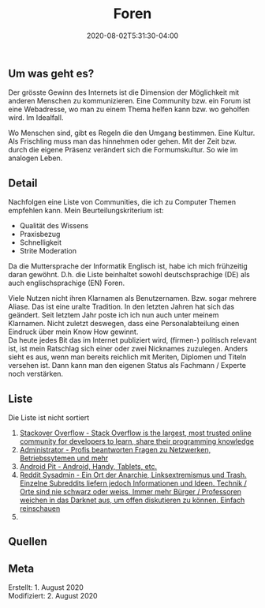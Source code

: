 ﻿---
title: "Foren"
date: 2020-08-02T5:31:30-04:00
categories:
  - praxis
tags:
  - forum
  - sammlung
---

## Um was geht es?  

Der grösste Gewinn des Internets ist die Dimension der Möglichkeit mit anderen Menschen zu kommunizieren. Eine Community bzw. ein Forum ist eine Webadresse, wo man zu einem Thema helfen kann bzw. wo geholfen wird. Im Idealfall.  

Wo Menschen sind, gibt es Regeln die den Umgang bestimmen. Eine Kultur. Als Frischling muss man das hinnehmen oder gehen. Mit der Zeit bzw. durch die eigene Präsenz verändert sich die Formumskultur. So wie im analogen Leben.  

## Detail

Nachfolgen eine Liste von Communities, die ich zu Computer Themen empfehlen kann. Mein Beurteilungskriterium ist:  
* Qualität des Wissens  
* Praxisbezug  
* Schnelligkeit  
* Strite Moderation  

Da die Muttersprache der Informatik Englisch ist, habe ich mich frühzeitig daran gewöhnt. D.h. die Liste beinhaltet sowohl deutschsprachige (DE) als auch englischsprachige (EN) Foren.  

Viele Nutzen nicht ihren Klarnamen als Benutzernamen. Bzw. sogar mehrere Aliase. Das ist eine uralte Tradition. In den letzten Jahren hat sich das geändert. Seit letztem Jahr poste ich ich nun auch unter meinem Klarnamen. Nicht zuletzt deswegen, dass eine Personalabteilung einen Eindruck über mein Know How gewinnt.  
Da heute jedes Bit das im Internet publiziert wird, (firmen-) politisch relevant ist, ist mein Ratschlag sich einer oder zwei Nicknames zuzulegen. Anders sieht es aus, wenn man bereits reichlich mit Meriten, Diplomen und Titeln versehen ist. Dann kann man den eigenen Status als Fachmann / Experte noch verstärken.  

## Liste

Die Liste ist nicht sortiert  

1. [Stackover Overflow <EN> - Stack Overflow is the largest, most trusted online community for developers to learn, share​ ​their programming ​knowledge](https://stackoverflow.com/)  
2. [Administrator <DE> - Profis beantworten Fragen zu Netzwerken, Betriebssytemen und mehr](www.administrator.de)  
3. [Android Pit <DE> - Android, Handy, Tablets, etc.](https://www.androidpit.de/forum/)  
4. [Reddit Sysadmin<en> - Ein Ort der Anarchie, Linksextremismus und Trash. Einzelne Subreddits liefern jedoch Informationen und Ideen. Technik / Orte sind nie schwarz oder weiss. Immer mehr Bürger / Professoren weichen in das Darknet aus, um offen diskutieren zu können. Einfach reinschauen](https://www.reddit.com/r/sysadmin/)  
5. []()


## Quellen  


## Meta

Erstellt:		1. August 2020  
Modifiziert:	2. August 2020
